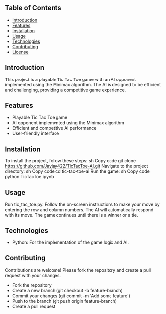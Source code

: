 ## Table of Contents
- [Introduction](#introduction)
- [Features](#features)
- [Installation](#installation)
- [Usage](#usage)
- [Technologies](#technologies)
- [Contributing](#contributing)
- [License](#license)

## Introduction
This project is a playable Tic Tac Toe game with an AI opponent implemented using the Minimax algorithm. The AI is designed to be efficient and challenging, providing a competitive game experience.

## Features
- Playable Tic Tac Toe game
- AI opponent implemented using the Minimax algorithm
- Efficient and competitive AI performance
- User-friendly interface

## Installation
To install the project, follow these steps:
sh
Copy code
git clone https://github.com/Jayjay422/TicTacToe-AI.git
Navigate to the project directory:
sh
Copy code
cd tic-tac-toe-ai
Run the game:
sh
Copy code
python TicTacToe.ipynb

## Usage
Run tic_tac_toe.py.
Follow the on-screen instructions to make your move by entering the row and column numbers.
The AI will automatically respond with its move.
The game continues until there is a winner or a tie.

## Technologies
- Python: For the implementation of the game logic and AI.

## Contributing
Contributions are welcome! Please fork the repository and create a pull request with your changes.

- Fork the repository
- Create a new branch (git checkout -b feature-branch)
- Commit your changes (git commit -m 'Add some feature')
- Push to the branch (git push origin feature-branch)
- Create a pull request








